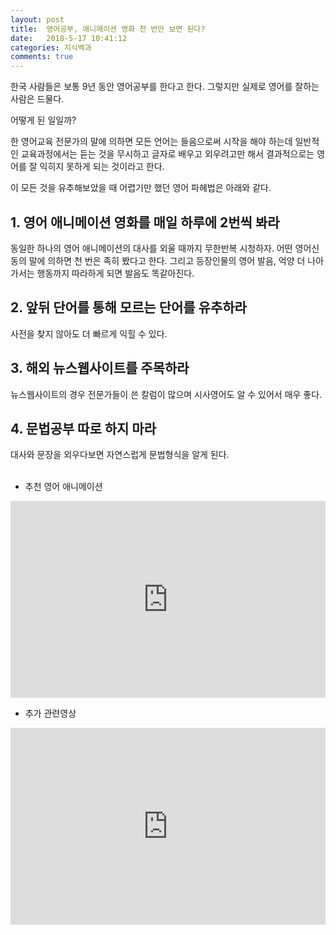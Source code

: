 ```yaml
---
layout: post
title:  영어공부, 애니매이션 영화 천 번만 보면 된다?
date:   2018-5-17 10:41:12
categories: 지식백과
comments: true
---
```



<p class="active"><span class="re_green">한국 사람들은</span> 보통 <span class="re_green">9년 동안</span> 영어공부를 한다고 한다. 그렇지만 실제로 영어를 잘하는 사람은 드물다.</p>
<p class="active">어떻게 된 일일까?</p>
<p>한 영어교육 전문가의 말에 의하면 모든 언어는 들음으로써 시작을 해야 하는데 일반적인 교육과정에서는 듣는 것을 무시하고 글자로 배우고 외우려고만 해서 결과적으로는 영어를 잘 익히지 못하게 되는 것이라고 한다. </p>
<p>이 모든 것을 유추해보았을 때 어렵기만 했던 영어 파헤법은 아래와 같다.<br>


<h2>1. 영어 애니메이션 영화를 매일 하루에 2번씩 봐라</h2><p>동일한 하나의 영어 애니메이션의 대사를 외울 때까지 무한반복 시청하자. 어떤 영어신동의 말에 의하면 천 번은 족히 봤다고 한다. 그리고 등장인물의 영어 발음, 억양 더 나아가서는 행동까지 따라하게 되면 발음도 똑같아진다.</p><h2>2. 앞뒤 단어를 통해 모르는 단어를 유추하라</h2><p>사전을 찾지 않아도 더 빠르게 익힐 수 있다.</p><h2>3. 해외 뉴스웹사이트를 주목하라</h2><p>뉴스웹사이트의 경우 전문가들이 쓴 칼럼이 많으며 시사영어도 알 수 있어서 매우 좋다.</p><h2>4. 문법공부 따로 하지 마라</h2><p>대사와 문장을 외우다보면 자연스럽게 문법형식을 알게 된다.<br> &nbsp;</p><ul><li>추천 영어 애니메이션</li></ul><p><iframe width="100%" height="315" src="https://www.youtube.com/embed/KTp4G-ls6T4?rel=0" frameborder="0" allowfullscreen="allowfullscreen"></iframe></p><ul><li>추가 관련영상</li></ul><p><iframe width="100%" height="315" src="https://www.youtube.com/embed/6zJR_qrK6k0?rel=0" frameborder="0" allowfullscreen="allowfullscreen">&amp;lt;span data-mce-type="bookmark" style="display: inline-block; width: 0px; overflow: hidden; line-height: 0;" class="mce_SELRES_start"&amp;gt;﻿&amp;lt;/span&amp;gt;</iframe></p>